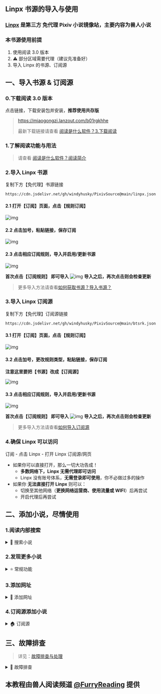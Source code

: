 ## Linpx 书源的导入与使用

### [Linpx](http://www.furrynovel.ink) 是第三方 免代理 Pixiv 小说镜像站，主要内容为**兽人小说**


### 本书源使用前提
1. 使用阅读 3.0 版本
2. ⚠️ 部分区域需要代理（建议先准备好）
3. 导入 Linpx 的书源、订阅源


## 一、导入书源 & 订阅源
### 0.下载阅读 3.0 版本
点击链接，下载安装包并安装，**推荐使用共存版**

> https://miaogongzi.lanzout.com/b01rgkhhe
>
> 最新下载链接请查看 [阅读是什么软件？3.下载阅读](./ReadMe.md#3.下载阅读)


### 1.了解阅读功能与用法
> 请查看 [阅读是什么软件？阅读简介](./ReadMe.md)


### 2.导入 Linpx 书源
复制下方【免代理】书源链接
```
https://cdn.jsdelivr.net/gh/windyhusky/PixivSource@main/linpx.json
```
#### 2.1 打开【订阅】页面，点击【规则订阅】
![img](./pic/SubscribeEntry.png)


#### 2.2 点击加号，粘贴链接，保存订阅
![img](./pic/SubscribeBoookSourceLinpx.jpg)


#### 2.3 点击相应订阅规则，导入并启用/更新书源
![img](./pic/SubscribeHomePage.jpg)

**首次点击【订阅规则】 即可导入**
![img](./pic/InportBookSourceLinpx.jpg)
**导入之后，再次点击则会检查更新**

> 更多导入方法请查看[如何获取书源？导入书源？](./ImportBookSource.md)


### 3.导入 Linpx 订阅源
复制下方【免代理】订阅源链接
```
https://cdn.jsdelivr.net/gh/windyhusky/PixivSource@main/btsrk.json
```
#### 3.1 打开【订阅】页面，点击【规则订阅】
![img](./pic/SubscribeEntry.png)


#### 3.2 点击加号，更改规则类型，粘贴链接，保存订阅
**注意这里要把【书源】改成【订阅源】**

![img](./pic/SubscribeRssSourceBtsrk.jpg)


#### 3.3 点击相应订阅规则，导入并启用/更新书源
![img](./pic/SubscribeHomePage.jpg)

**首次点击【订阅规则】 即可导入**
![img](./pic/InportRssSourceBtsrk.jpg)
**导入之后，再次点击则会检查更新**

> 更多导入方法请查看[如何导入订阅源](./ImportRssSource.md)


### 4.确保 Linpx 可以访问
订阅 - 点击 Linpx - 打开 Linpx 订阅源/网页

- 如果你可以直接打开，那么一切大功告成！
  - **多数网络下，Linpx 无需代理即可访问**
  - Linpx 没有账号体系，**无需登录即可使用**，你不必做过多的操作
- 如果你 **无法直接打开 Linpx** 则可以：
  - 切换至其他网络（**更换网络运营商、使用流量或 WIFI**）后再尝试 
  - 开启代理后再尝试

## 二、添加小说，尽情使用
### 1.阅读内部搜索
<details>
<summary> 🔎 搜索小说 </summary>

- ✅ 支持搜索：小说名称、作者名称、小说标签、小说链接
- ⚠️ 暂不支持：系列小说名称

![img](./pic/SearchViaLegado.png)
</details>


### 2.发现更多小说
<details>
<summary> ⭐️ 常规功能 </summary>

发现：推荐作者、最新小说

![img](./pic/DiscoverLinpx.jpg)
</details>


### 3.添加网址
<details>
<summary> 🔗 添加网址 </summary>

书架 - 菜单 - 添加网址 - 粘贴小说链接，可以同时添加多个小说的链接

![img](./pic/AddBookViaUrl1.png)
![img](./pic/AddBookViaUrl2.png)
![img](./pic/AddBookViaUrl3.png)

支持 Linpx 多个格式的网址链接：

```
Linpx 小说长链接
https://www.furrynovel.xyz/pixiv/novel/20063566
https://furrynovel.ink/pixiv/novel/20063566

Linpx 分享链接
http://furrynovel.xyz/pn/20063566
https://furrynovel.ink/pn/20063566

Linpx 分享信息
我正在看唐尼瑞姆创作的《测试页面》一起来看吧！
https://furrynovel.ink/pn/20063566
```
</details>


### 4.订阅源添加小说
<details>
<summary> 🏠 订阅源 </summary>

#### 4.1 替代阅读搜索
受阅读设计的限制，阅读内部搜索不可能完全支持 Linpx的功能。网站的搜索功能更加全面。

![img](./pic/SearchViaLinpx.png)


#### 4.2 Pixiv 链接转换
阅读内部浏览器内打开 Linpx，搜索栏中粘贴 Pixiv 小说链接，进入对应页面，即可添加小说到书架

![img](./pic/LinpxConvertPixivUrl1.png)
![img](./pic/LinpxConvertPixivUrl2.png)


#### 4.3 添加小说至书架
在阅读内部浏览器内打开 Linpx 小说页面，点击【添加到书架】按钮即可添加小说到书架

![img](./pic/AddBookViaLinpx.png)
</details>


## 三、故障排查
> 详见：[故障排查与处理](./TroubleShoot.md)
<details>
<summary> 🐞 故障排查 </summary>

### 1.没有搜索结果，请自行检查一下内容：

**⓪检查 Linpx 书源是否导入**

**①检查 Linpx 书源是否启用**

**②检查代理是否可用**

**③检查阅读是否走了代理**

**④检查网络是否可用**

**如果上述均无问题，但依然没有搜索结果，那就是书源需要更新了**


### 2.图片无法正常显示

#### 解决措施：关闭替换净化
![img](./pic/ReplaceTurnOff.png)
</details>


## 本教程由兽人阅读频道 [@FurryReading](https://t.me/FurryReading) 提供
